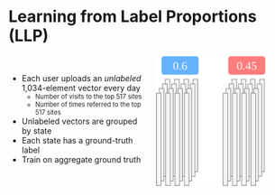 # Learning from Label Proportions (LLP)

<div style="display:flex; align-items:flex-start; justify-content:space-between;">
  <div style="flex:1; max-width:55%; padding-right:20px;">
    <br>
    <ul>
      <li v-click="1">Each user uploads an <em>unlabeled</em> 1,034-element vector every day
        <ul>
          <li class="nested-gray" v-click="2">Number of visits to the top 517 sites</li>
          <li class="nested-gray" v-click="3">Number of times referred to the top 517 sites</li>
        </ul>
      </li>
      <li v-click="4">Unlabeled vectors are grouped by state</li>
      <li v-click="5">Each state has a ground-truth label</li>
      <li v-click="7">Train on aggregate ground truth</li>
      <!--<li v-click="8">Predict on an individual level</li>-->
    </ul>
    <!-- Inference figure under the text -->
    <!--<div style="margin-left:7rem; text-align:center;">
      <img src="../../figures/llp-inference.drawio.png" alt="LLP Inference Diagram" style="max-width:11%; height:auto;" v-click="9" />
    </div>
    -->
  </div>
  <div style="flex:1; text-align:right; display:flex; flex-direction:column; gap:1rem;">
    <img src="../../figures/llp.drawio.png" alt="LLP Diagram" style="max-width:80%; height:auto;" v-click="6" />
  </div>
</div>

<SlideCurrentNo class="absolute bottom-8 right-10"/>

<style scoped>
.nested-gray {
  font-size: 0.8em;
  color: #222222 !important;
}
</style>

<!--
Before diving into the MPC, I'll take a minute to talk about the learning problem we're trying to solve.

Every day, each user in the system is going to send us a unlabeled vector with about 1000 elements. We don't know their political preference.

...

The goal of the problem is to train on an aggregate ground truth

but we want to predict on an individual level. We want to know for each user who they are likely to vote for in an upcoming election.

So, what did we do?
-->